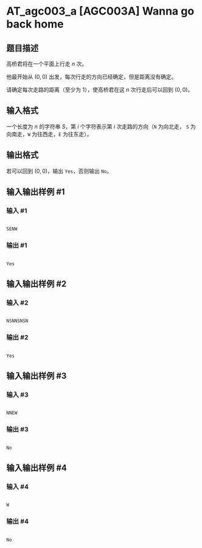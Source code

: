 # AT_agc003_a [AGC003A] Wanna go back home

## 题目描述

高桥君将在一个平面上行走 $n$ 次。

他最开始从 $(0, 0)$ 出发，每次行走的方向已经确定，但是距离没有确定。

请确定每次走路的距离（至少为 $1$），使高桥君在这 $n$ 次行走后可以回到 $(0, 0)$。

## 输入格式

一个长度为 $n$ 的字符串 $S$，第 $i$ 个字符表示第 $i$ 次走路的方向（`N` 为向北走， `S` 为向南走，`W` 为往西走，`E` 为往东走）。

## 输出格式

若可以回到 $(0, 0)$，输出 `Yes`，否则输出 `No`。

## 输入输出样例 #1

### 输入 #1

```
SENW
```

### 输出 #1

```
Yes
```

## 输入输出样例 #2

### 输入 #2

```
NSNNSNSN
```

### 输出 #2

```
Yes
```

## 输入输出样例 #3

### 输入 #3

```
NNEW
```

### 输出 #3

```
No
```

## 输入输出样例 #4

### 输入 #4

```
W
```

### 输出 #4

```
No
```